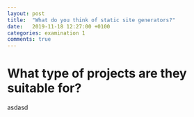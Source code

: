 ```yaml
---
layout: post
title:  "What do you think of static site generators?"
date:   2019-11-18 12:27:00 +0100
categories: examination 1
comments: true
---
```

# What type of projects are they suitable for?
asdasd